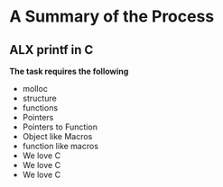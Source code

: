 # A Summary of the Process
## ALX printf in C
**The task requires the following**
- molloc
- structure
- functions
- Pointers
- Pointers to Function
- Object like Macros
- function like macros
- We love C
- We love C
- We love C
